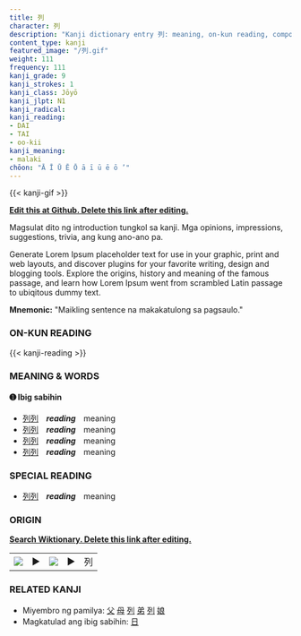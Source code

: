 ```yaml
---
title: 列
character: 列
description: "Kanji dictionary entry 列: meaning, on-kun reading, compounds, origin, related kanji"
content_type: kanji
featured_image: "/列.gif"
weight: 111
frequency: 111
kanji_grade: 9
kanji_strokes: 1
kanji_class: Jōyō
kanji_jlpt: N1
kanji_radical: 
kanji_reading: 
- DAI
- TAI
- oo-kii
kanji_meaning:
- malaki
chōon: "Ā Ī Ū Ē Ō ā ī ū ē ō ’"
---
```

[//]: # (Don't edit the line below. Kanji animated GIF code is automatically generated.)
{{< kanji-gif >}}

[//]: # (Edit below this line.)

**[Edit this at Github. Delete this link after editing.](https://github.com/tim0g/tim/tree/main/content/kanji/列/index.md)**

Magsulat dito ng introduction tungkol sa kanji. Mga opinions, impressions, suggestions, trivia, ang kung ano-ano pa.

Generate Lorem Ipsum placeholder text for use in your graphic, print and web layouts, and discover plugins for your favorite writing, design and blogging tools. Explore the origins, history and meaning of the famous passage, and learn how Lorem Ipsum went from scrambled Latin passage to ubiqitous dummy text.
 
**Mnemonic:** "Maikling sentence na makakatulong sa pagsaulo."

### ON-KUN READING

[//]: # (Don't edit the line below. ON-KUN READING code is automatically generated.)
{{< kanji-reading >}}

### MEANING & WORDS

#### ➊ **Ibig sabihin**
  - [列](../列)[列](../列)　***reading***　meaning
  - [列](../列)[列](../列)　***reading***　meaning
  - [列](../列)[列](../列)　***reading***　meaning
  - [列](../列)[列](../列)　***reading***　meaning

### SPECIAL READING
  - [列](../列)[列](../列)　***reading***　meaning

### ORIGIN

**[Search Wiktionary. Delete this link after editing.](https://wiktionary.org/wiki/列)**
<table class="kanji-table"><tr><td>
<img src="60px-列-bronze.svg.png">
</td><td>▶</td><td>
<img src="60px-列-oracle.svg.png">
</td><td>▶</td>
<td class="kanji-origin">列</td>
</tr></table>

### RELATED KANJI
- Miyembro ng pamilya: [父](../父) [母](../母) [列](../列) [弟](../弟) [列](../列) [娘](../娘)
- Magkatulad ang ibig sabihin: [日](../日)
